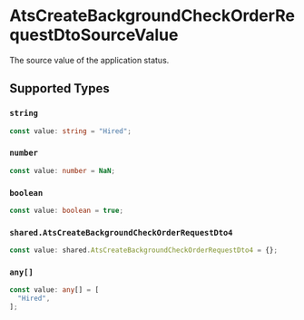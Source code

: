 # AtsCreateBackgroundCheckOrderRequestDtoSourceValue

The source value of the application status.


## Supported Types

### `string`

```typescript
const value: string = "Hired";
```

### `number`

```typescript
const value: number = NaN;
```

### `boolean`

```typescript
const value: boolean = true;
```

### `shared.AtsCreateBackgroundCheckOrderRequestDto4`

```typescript
const value: shared.AtsCreateBackgroundCheckOrderRequestDto4 = {};
```

### `any[]`

```typescript
const value: any[] = [
  "Hired",
];
```

